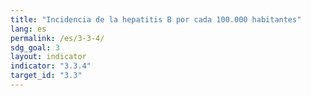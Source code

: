 ```yaml
---
title: "Incidencia de la hepatitis B por cada 100.000 habitantes"
lang: es
permalink: /es/3-3-4/
sdg_goal: 3
layout: indicator
indicator: "3.3.4"
target_id: "3.3"
---
```


